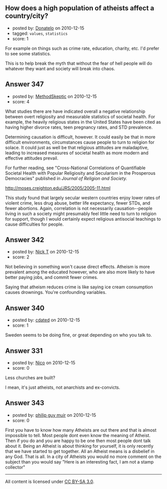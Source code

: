 ## How does a high population of atheists affect a country/city?

- posted by: [Donatelo](https://stackexchange.com/users/-1/196-donatelo) on 2010-12-15
- tagged: `values`, `statistics`
- score: 1

For example on things such as crime rate, education, charity, etc. I'd prefer to see some statistics. 

This is to help break the myth that without the fear of hell people will do whatever they want and society will break into chaos.


## Answer 347

- posted by: [MethodSkeptic](https://stackexchange.com/users/-1/203-methodskeptic) on 2010-12-15
- score: 4

What studies there are have indicated overall a negative relationship between overt religiosity and measurable statistics of societal health.  For example, the heavily religious states in the United States have been cited as having higher divorce rates, teen pregnancy rates, and STD prevalence.

Determining causation is difficult, however.  It could easily be that in more difficult environments, circumstances cause people to turn to religion for solace.  It could just as well be that religious attitudes are maladaptive, leading to increased measures of societal health as more modern and effective attitudes prevail.

For further reading, see "Cross-National Correlations of Quantifiable Societal Health with Popular Religiosity and Secularism in the Prosperous Democracies" published in *Journal of Religion and Society.*

http://moses.creighton.edu/JRS/2005/2005-11.html

This study found that largely secular western countries enjoy lower rates of violent crime, less drug abuse, better life expectancy, fewer STDs, and fewer abortions.  Again, correlation is not necessarily causation--people living in such a society might presumably feel little need to turn to religion for support, though I would certainly expect religious antisocial teachings to cause difficulties for people.


## Answer 342

- posted by: [Nick T](https://stackexchange.com/users/-1/11-nick-t) on 2010-12-15
- score: 2

Not believing in something won't cause direct effects.  Atheism is more prevalent among the educated however, who are also more likely to have better paying jobs, and commit fewer crimes.

Saying that atheism reduces crime is like saying ice cream consumption causes drownings.  You're confounding variables.


## Answer 340

- posted by: [cdated](https://stackexchange.com/users/-1/74-cdated) on 2010-12-15
- score: 1

Sweden seems to be doing fine, or great depending on who you talk to.


## Answer 331

- posted by: [Nico](https://stackexchange.com/users/-1/59-nico) on 2010-12-15
- score: 0

Less churches are built?

I mean, it's just atheists, not anarchists and ex-convicts.


## Answer 343

- posted by: [philip guy muir](https://stackexchange.com/users/-1/182-philip-guy-muir) on 2010-12-15
- score: 0

First you have to know how many Atheists are out there and that is almost impossible to tell. Most people dont even know the meaning of Atheist. Then if you do and you are happy to be one then most people dont talk about it. Being an Atheist is about thinking for yourself, it is only recently that we have started to get together. All an Atheist means is a disbelief in any God. That is all. In a city of Atheists you would no more comment on the subject than you would say "Here is an interesting fact, I am not a stamp collector"



---

All content is licensed under [CC BY-SA 3.0](https://creativecommons.org/licenses/by-sa/3.0/).
